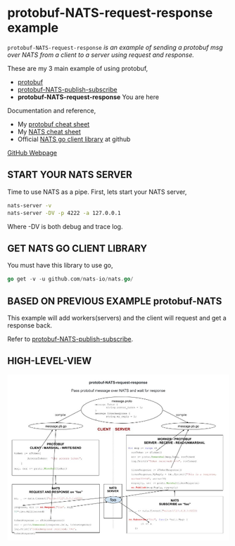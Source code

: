 # protobuf-NATS-request-response example

`protobuf-NATS-request-response` _is an example of
sending a protobuf msg over NATS from a
client to a server using request and response._

These are my 3 main example of using protobuf,

* [protobuf](https://github.com/JeffDeCola/my-go-examples/tree/master/messaging/protobuf)
* [protobuf-NATS-publish-subscribe](https://github.com/JeffDeCola/my-go-examples/tree/master/messaging/protobuf-NATS-publish-subscribe)
* **protobuf-NATS-request-response** You are here

Documentation and reference,

* My [protobuf cheat sheet](https://github.com/JeffDeCola/my-cheat-sheets/tree/master/software/development/software-architectures/messaging/protobuf-cheat-sheet)
* My [NATS cheat sheet](https://github.com/JeffDeCola/my-cheat-sheets/tree/master/software/development/software-architectures/messaging/NATS-cheat-sheet)
* Official [NATS go client library](https://github.com/nats-io/nats.go)
  at github

[GitHub Webpage](https://jeffdecola.github.io/my-go-examples/)

## START YOUR NATS SERVER

Time to use NATS as a pipe.  First, lets start your NATS server,

```bash
nats-server -v
nats-server -DV -p 4222 -a 127.0.0.1
```

Where -DV is both debug and trace log.

## GET NATS GO CLIENT LIBRARY

You must have this library to use go,

```go
go get -v -u github.com/nats-io/nats.go/
```



## BASED ON PREVIOUS EXAMPLE protobuf-NATS

This example will add workers(servers) and the client will request
and get a response back.

Refer to
[protobuf-NATS-publish-subscribe](https://github.com/JeffDeCola/my-go-examples/tree/master/protobuf-NATS-publish-subscribe).

## HIGH-LEVEL-VIEW

![IMAGE - protobuf-NATS-request-response - IMAGE](../../docs/pics/protobuf-NATS-request-response.jpg)
